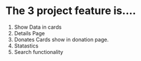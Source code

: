 # The 3 project feature is....

1. Show Data in cards
2. Details Page
3. Donates Cards show in donation page.
4. Statastics
5. Search functionality
